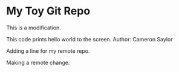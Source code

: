 # My Toy Git Repo

This is a modification.

This code prints hello world to the screen.
Author: Cameron Saylor

Adding a line for my remote repo.

Making a remote change.
